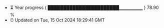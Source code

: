 - ⏳ Year progress { ███████████████████████▁▁▁▁▁▁▁ } 78.90 %
- ⏰ Updated on Tue, 15 Oct 2024 18:29:41 GMT

